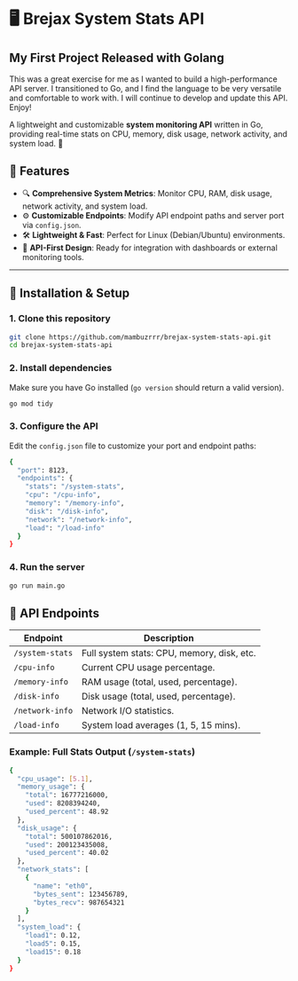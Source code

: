 # 🖥️ Brejax System Stats API

## My First Project Released with Golang
This was a great exercise for me as I wanted to build a high-performance API server. I transitioned to Go, and I find the language to be very versatile and comfortable to work with. 
I will continue to develop and update this API. Enjoy!

A lightweight and customizable **system monitoring API** written in Go, providing real-time stats on CPU, memory, disk usage, network activity, and system load. 🚀

## 🌟 Features

- 🔍 **Comprehensive System Metrics**: Monitor CPU, RAM, disk usage, network activity, and system load.
- ⚙️ **Customizable Endpoints**: Modify API endpoint paths and server port via `config.json`.
- 🛠️ **Lightweight & Fast**: Perfect for Linux (Debian/Ubuntu) environments.
- 📡 **API-First Design**: Ready for integration with dashboards or external monitoring tools.

---

## 🚀 Installation & Setup

### 1. **Clone this repository**
```bash
git clone https://github.com/mambuzrrr/brejax-system-stats-api.git
cd brejax-system-stats-api
```

### 2. Install dependencies
Make sure you have Go installed (`go version` should return a valid version).
```bash
go mod tidy
```

### 3. Configure the API
Edit the `config.json` file to customize your port and endpoint paths:
```bash
{
  "port": 8123,
  "endpoints": {
    "stats": "/system-stats",
    "cpu": "/cpu-info",
    "memory": "/memory-info",
    "disk": "/disk-info",
    "network": "/network-info",
    "load": "/load-info"
  }
}
```

### 4. Run the server
```bash
go run main.go
```

## 📡 API Endpoints
|Endpoint|Description|
| --- | --- | 
| `/system-stats` | Full system stats: CPU, memory, disk, etc. | 
| `/cpu-info` | Current CPU usage percentage. | 
| `/memory-info` | RAM usage (total, used, percentage). |
| `/disk-info` | Disk usage (total, used, percentage). |
| `/network-info` | Network I/O statistics. |
| `/load-info` | System load averages (1, 5, 15 mins). |

### Example: Full Stats Output (`/system-stats`)
```bash
{
  "cpu_usage": [5.1],
  "memory_usage": {
    "total": 16777216000,
    "used": 8208394240,
    "used_percent": 48.92
  },
  "disk_usage": {
    "total": 500107862016,
    "used": 200123435008,
    "used_percent": 40.02
  },
  "network_stats": [
    {
      "name": "eth0",
      "bytes_sent": 123456789,
      "bytes_recv": 987654321
    }
  ],
  "system_load": {
    "load1": 0.12,
    "load5": 0.15,
    "load15": 0.18
  }
}
```
